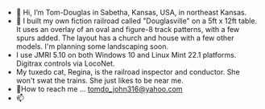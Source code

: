 - 👋 Hi, I’m Tom-Douglas in Sabetha, Kansas, USA, in northeast Kansas.
- 🌱 I built my own fiction railroad called "Douglasville" on a 5ft x 12ft table.  It uses an overlay of an oval and figure-8 track patterns, with a few spurs added.  The layout has a church and house with a few other models.  I'm planning some landscaping soon.
- I use JMRI 5.10 on both Windows 10 and Linux Mint 22.1 platforms.  Digitrax controls via LocoNet.
- My tuxedo cat, Regina, is the railroad inspector and conductor.  She won't swat the trains.  She just likes to be near me.
- 💞How to reach me ... tomdo_john316@yahoo.com
- 📫 

